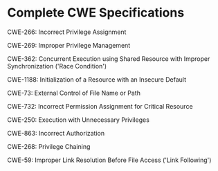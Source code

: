 

# Complete CWE Specifications

CWE-266: Incorrect Privilege Assignment

CWE-269: Improper Privilege Management

CWE-362: Concurrent Execution using Shared Resource with Improper Synchronization ('Race Condition')

CWE-1188: Initialization of a Resource with an Insecure Default

CWE-73: External Control of File Name or Path

CWE-732: Incorrect Permission Assignment for Critical Resource

CWE-250: Execution with Unnecessary Privileges

CWE-863: Incorrect Authorization

CWE-268: Privilege Chaining

CWE-59: Improper Link Resolution Before File Access ('Link Following')